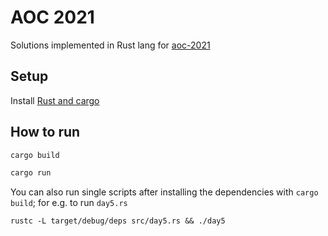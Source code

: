 # AOC 2021

Solutions implemented in Rust lang for [aoc-2021](https://adventofcode.com/2021/)

## Setup

Install [Rust and cargo](https://doc.rust-lang.org/cargo/getting-started/installation.html)

## How to run

```sh
cargo build
```

```sh
cargo run
```

You can also run single scripts after installing the dependencies with `cargo build`; for e.g. to run `day5.rs`

```shell
rustc -L target/debug/deps src/day5.rs && ./day5
```